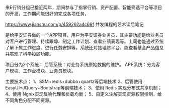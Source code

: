 来E行销分组已接近两年，期间参与了指掌行销、资产配置、智能筛选平台等项目的开发，工作期间能很好的完成各项任务，





https://www.jianshu.com/p/459262a4c69f 并发编程的艺术读后笔记

是给平安证券做的一个APP项目，用户为平安证券业务员，其主要功能是给业务员对客户进行管理、持续跟踪、制定工作计划、查看业绩表现等。上司也能通过系统了解下属工作进度、进行任务安排等。系统还对接理财平台，能查看基金产品信息并实现了科学投顾功能。

   项目分为2个系统：
   后管系统：对业务系统原始数据的维护。
   APP系统：分为客户模块、工作台模块、业务员模块。

   主要技术点：
   1、SSM+redis+dubbo+quartz等后端技术
   2、后管使用 EasyUI+JQuery+Bootstrap等前端技术；
   3、使用 Redis 实现分布式共享机制；
   4、使用 Ngnix实现反响代理和负载均衡；
   5、自定义注解实现资源权限控制，给不同角色分配不同资源。